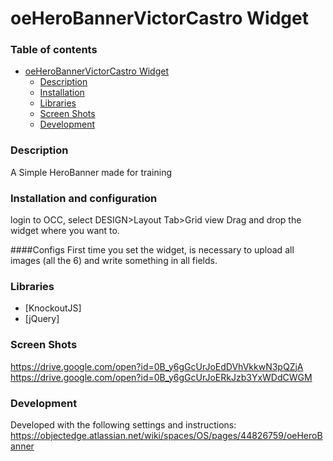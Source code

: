 # oeHeroBannerVictorCastro Widget

### Table of contents
- [oeHeroBannerVictorCastro Widget](#oeHeroBannerVictorCastro-widget)
    - [Description](#description)
    - [Installation](#installation)
    - [Libraries](#libraries)
    - [Screen Shots](#screen-shots)
    - [Development](#development)

### Description


A Simple HeroBanner made for training

### Installation and configuration

login to OCC, select DESIGN>Layout Tab>Grid view
Drag and drop the widget where you want to.

####Configs
First time you set the widget, is necessary to upload all images (all the 6) and write something in all fields.

### Libraries

* [KnockoutJS]
* [jQuery] 

### Screen Shots
https://drive.google.com/open?id=0B_y6gGcUrJoEdDVhVkkwN3pQZjA
https://drive.google.com/open?id=0B_y6gGcUrJoERkJzb3YxWDdCWGM

### Development

Developed with the following settings and instructions:
https://objectedge.atlassian.net/wiki/spaces/OS/pages/44826759/oeHeroBanner

